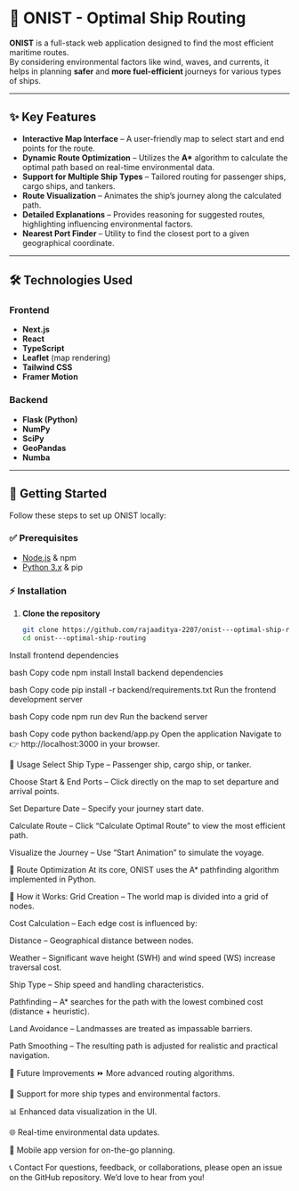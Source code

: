 # 🌊 ONIST - Optimal Ship Routing

**ONIST** is a full-stack web application designed to find the most efficient maritime routes.  
By considering environmental factors like wind, waves, and currents, it helps in planning **safer** and **more fuel-efficient** journeys for various types of ships.

---

## ✨ Key Features

- **Interactive Map Interface** – A user-friendly map to select start and end points for the route.  
- **Dynamic Route Optimization** – Utilizes the **A\*** algorithm to calculate the optimal path based on real-time environmental data.  
- **Support for Multiple Ship Types** – Tailored routing for passenger ships, cargo ships, and tankers.  
- **Route Visualization** – Animates the ship’s journey along the calculated path.  
- **Detailed Explanations** – Provides reasoning for suggested routes, highlighting influencing environmental factors.  
- **Nearest Port Finder** – Utility to find the closest port to a given geographical coordinate.  

---

## 🛠️ Technologies Used

### Frontend
- **Next.js**
- **React**
- **TypeScript**
- **Leaflet** (map rendering)
- **Tailwind CSS**
- **Framer Motion**

### Backend
- **Flask (Python)**
- **NumPy**
- **SciPy**
- **GeoPandas**
- **Numba**

---

## 🚀 Getting Started

Follow these steps to set up ONIST locally:

### ✅ Prerequisites
- [Node.js](https://nodejs.org/) & npm  
- [Python 3.x](https://www.python.org/) & pip  

### ⚡ Installation

1. **Clone the repository**
   ```bash
   git clone https://github.com/rajaaditya-2207/onist---optimal-ship-routing.git
   cd onist---optimal-ship-routing
Install frontend dependencies

bash
Copy code
npm install
Install backend dependencies

bash
Copy code
pip install -r backend/requirements.txt
Run the frontend development server

bash
Copy code
npm run dev
Run the backend server

bash
Copy code
python backend/app.py
Open the application
Navigate to 👉 http://localhost:3000 in your browser.

📖 Usage
Select Ship Type – Passenger ship, cargo ship, or tanker.

Choose Start & End Ports – Click directly on the map to set departure and arrival points.

Set Departure Date – Specify your journey start date.

Calculate Route – Click “Calculate Optimal Route” to view the most efficient path.

Visualize the Journey – Use “Start Animation” to simulate the voyage.

🧠 Route Optimization
At its core, ONIST uses the A* pathfinding algorithm implemented in Python.

🔎 How it Works:
Grid Creation – The world map is divided into a grid of nodes.

Cost Calculation – Each edge cost is influenced by:

Distance – Geographical distance between nodes.

Weather – Significant wave height (SWH) and wind speed (WS) increase traversal cost.

Ship Type – Ship speed and handling characteristics.

Pathfinding – A* searches for the path with the lowest combined cost (distance + heuristic).

Land Avoidance – Landmasses are treated as impassable barriers.

Path Smoothing – The resulting path is adjusted for realistic and practical navigation.

🔮 Future Improvements
⏩ More advanced routing algorithms.

🚢 Support for more ship types and environmental factors.

📊 Enhanced data visualization in the UI.

🌐 Real-time environmental data updates.

📱 Mobile app version for on-the-go planning.

📞 Contact
For questions, feedback, or collaborations, please open an issue on the GitHub repository.
We’d love to hear from you!

